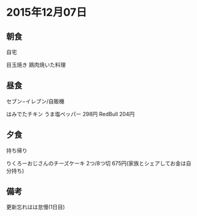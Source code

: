 # 2015年12月07日

## 朝食
自宅

目玉焼き
鶏肉焼いた料理

## 昼食

セブン−イレブン/自販機

はみでたチキン うま塩ペッパー 298円
RedBull 204円

## 夕食

持ち帰り

りくろーおじさんのチーズケーキ 2つ/8つ切 675円(家族とシェアしてお金は自分持ち)

## 備考

更新忘れはは怠慢(1日目)